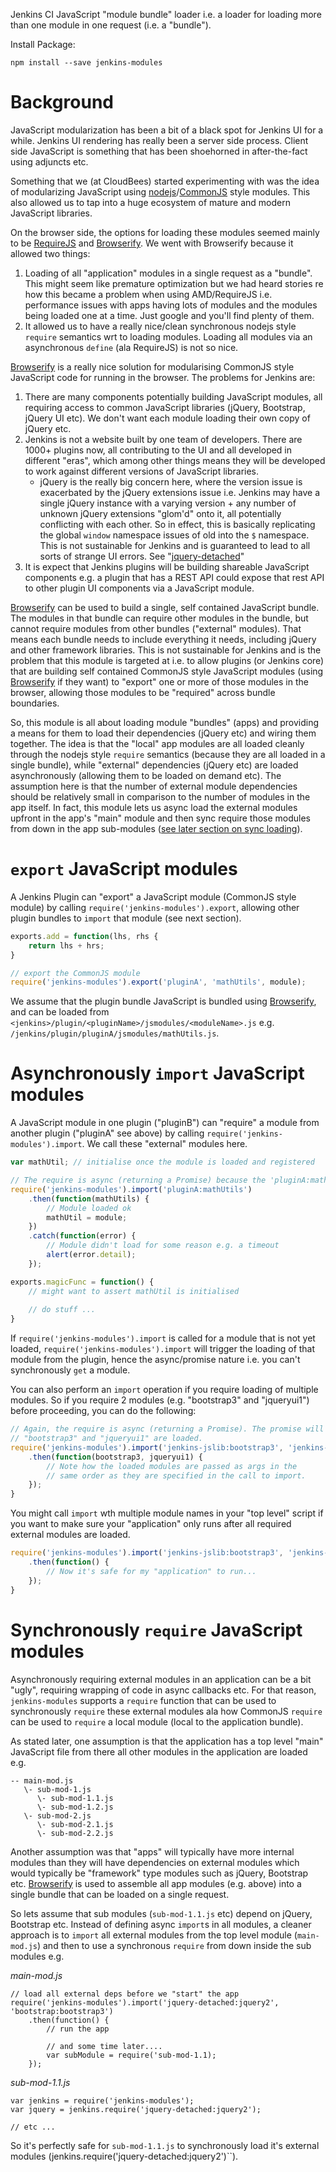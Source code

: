 Jenkins CI JavaScript "module bundle" loader i.e. a loader for loading more than one module in one request 
(i.e. a "bundle").

 
Install Package:

```
npm install --save jenkins-modules
```
 
# Background

JavaScript modularization has been a bit of a black spot for Jenkins UI for a while. Jenkins UI rendering has really 
been a server side process. Client side JavaScript is something that has been shoehorned in after-the-fact using adjuncts etc.

Something that we (at CloudBees) started experimenting with was the idea of modularizing JavaScript using
[nodejs](https://nodejs.org/)/[CommonJS](http://wiki.commonjs.org/wiki/CommonJS) style modules. This also
allowed us to tap into a huge ecosystem of mature and modern JavaScript libraries.

On the browser side, the options for loading these modules seemed mainly to be [RequireJS](http://requirejs.org/) and
[Browserify](http://browserify.org/). We went with Browserify because it allowed two things:

1. Loading of all "application" modules in a single request as a "bundle". This might seem like premature optimization but we had heard stories re how this became a problem when using AMD/RequireJS i.e. performance issues with apps having lots of modules and the modules being loaded one at a time. Just google and you'll find plenty of them.
1. It allowed us to have a really nice/clean synchronous nodejs style `require` semantics wrt to loading modules. Loading all modules via an asynchronous `define` (ala RequireJS) is not so nice.  

[Browserify](http://browserify.org/) is a really nice solution for modularising CommonJS style JavaScript code
for running in the browser. The problems for Jenkins are:

1. There are many components potentially building JavaScript modules, all requiring access to common JavaScript libraries (jQuery, Bootstrap, jQuery UI etc).
We don't want each module loading their own copy of jQuery etc.
1. Jenkins is not a website built by one team of developers. There are 1000+ plugins now, all contributing to the UI and all developed in different "eras",
which among other things means they will be developed to work against different versions of JavaScript libraries.
    * jQuery is the really big concern here, where the version issue is exacerbated by the jQuery extensions issue i.e. Jenkins may have a single jQuery instance with a varying version + any number of unknown jQuery extensions "glom'd" onto it, all potentially conflicting with each other. So in effect, this is basically replicating the global `window` namespace issues of old into the `$` namespace. This is not sustainable for Jenkins and is guaranteed to lead to all sorts of strange UI errors. See "[jquery-detached](https://github.com/tfennelly/jquery-detached)"   
1. It is expect that Jenkins plugins will be building shareable JavaScript components e.g. a plugin that has a REST API could expose that rest API to other plugin UI components via a JavaScript module.
 
[Browserify](http://browserify.org/) can be used to build a single, self contained JavaScript bundle. The modules in that bundle can require other modules in the bundle, but cannot require modules from other bundles ("external" modules).
That means each bundle needs to include everything it needs, including jQuery and other framework libraries. This is not sustainable for Jenkins and is the problem that this module is targeted at i.e. to allow plugins
(or Jenkins core) that are building self contained CommonJS style JavaScript modules (using [Browserify](http://browserify.org/) if they want)
to "export" one or more of those modules in the browser, allowing those modules to be "required" across bundle boundaries.

So, this module is all about loading module "bundles" (apps) and providing a means for them to load their dependencies (jQuery etc) and wiring them together. The idea is that
the "local" app modules are all loaded cleanly through the nodejs style `require` semantics (because they are all loaded in a single bundle), while "external" dependencies (jQuery etc) 
are loaded asynchronously (allowing them to be loaded on demand etc). The assumption here is that the number of external module dependencies should be relatively small in comparison
to the number of modules in the app itself. In fact, this module lets us async load the external modules upfront in the app's "main" module and then sync require those modules
from down in the app sub-modules ([see later section on sync loading](https://github.com/tfennelly/jenkins-modules#synchronously-require-javascript-modules)).

# `export` JavaScript modules

A Jenkins Plugin can "export" a JavaScript module (CommonJS style module) by calling
`require('jenkins-modules').export`, allowing other plugin bundles to `import` that module
(see next section).


```javascript
exports.add = function(lhs, rhs {
    return lhs + hrs;
}

// export the CommonJS module
require('jenkins-modules').export('pluginA', 'mathUtils', module);
```

We assume that the plugin bundle JavaScript is bundled using [Browserify](http://browserify.org/), and can be
loaded from `<jenkins>/plugin/<pluginName>/jsmodules/<moduleName>.js` e.g. `/jenkins/plugin/pluginA/jsmodules/mathUtils.js`.

# Asynchronously `import` JavaScript modules

A JavaScript module in one plugin ("pluginB") can "require" a module from another plugin ("pluginA" see above)
by calling `require('jenkins-modules').import`. We call these "external" modules here.


```javascript
var mathUtil; // initialise once the module is loaded and registered 

// The require is async (returning a Promise) because the 'pluginA:mathUtils' is loaded async.
require('jenkins-modules').import('pluginA:mathUtils')
    .then(function(mathUtils) {
        // Module loaded ok
        mathUtil = module;
    })
    .catch(function(error) {
        // Module didn't load for some reason e.g. a timeout
        alert(error.detail);
    });

exports.magicFunc = function() {
    // might want to assert mathUtil is initialised
    
    // do stuff ...
}
```

If `require('jenkins-modules').import` is called for a module that is not yet loaded, 
`require('jenkins-modules').import` will trigger the loading of that module from the plugin, hence the 
async/promise nature i.e. you can't synchronously `get` a module.

You can also perform an `import` operation if you require loading of multiple modules. So if you require
2 modules (e.g. "bootstrap3" and "jqueryui1") before proceeding, you can do the following:

```javascript
// Again, the require is async (returning a Promise). The promise will not be fulfilled until both
// "bootstrap3" and "jqueryui1" are loaded.
require('jenkins-modules').import('jenkins-jslib:bootstrap3', 'jenkins-jslib:jqueryui1')
    .then(function(bootstrap3, jqueryui1) {
        // Note how the loaded modules are passed as args in the 
        // same order as they are specified in the call to import.
    });
}
```

You might call `import` wth multiple module names in your "top level" script if you want to make sure your "application"
only runs after all required external modules are loaded. 

```javascript
require('jenkins-modules').import('jenkins-jslib:bootstrap3', 'jenkins-jslib:jqueryui1')
    .then(function() {
        // Now it's safe for my "application" to run...
    });
}
```

# Synchronously `require` JavaScript modules

Asynchronously requiring external modules in an application can be a bit "ugly", requiring wrapping of code in
async callbacks etc. For that reason, `jenkins-modules` supports a `require` function that can be used
to synchronously `require` these external modules ala how CommonJS `require` can be used to `require` a
local module (local to the application bundle).

As stated later, one assumption is that the application has a top level "main" JavaScript file from there all other
modules in the application are loaded e.g.
 
```
-- main-mod.js
   \- sub-mod-1.js
      \- sub-mod-1.1.js
      \- sub-mod-1.2.js
   \- sub-mod-2.js
      \- sub-mod-2.1.js
      \- sub-mod-2.2.js
```

Another assumption was that "apps" will typically have more internal modules than they will have dependencies on
external modules which would typically be "framework" type modules such as jQuery, Bootstrap etc.
[Browserify](http://browserify.org/) is used to assemble all app modules (e.g. above) into a single bundle that can be loaded
on a single request.

So lets assume that sub modules (`sub-mod-1.1.js` etc) depend on jQuery, Bootstrap etc. Instead of defining async `import`s
in all modules, a cleaner approach is to `import` all external modules from the top level module (`main-mod.js`) and then to use
a synchronous `require` from down inside the sub modules e.g.

_main-mod.js_

```
// load all external deps before we "start" the app
require('jenkins-modules').import('jquery-detached:jquery2', 'bootstrap:bootstrap3')
    .then(function() {
        // run the app
        
        // and some time later....
        var subModule = require('sub-mod-1.1);
    });
```

_sub-mod-1.1.js_
```
var jenkins = require('jenkins-modules');
var jquery = jenkins.require('jquery-detached:jquery2');

// etc ...
```

So it's perfectly safe for `sub-mod-1.1.js` to synchronously load it's external modules (jenkins.require('jquery-detached:jquery2')``).